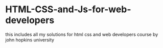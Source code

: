 # HTML-CSS-and-Js-for-web-developers
this includes all my solutions for html css and web developers course by john hopkins university
